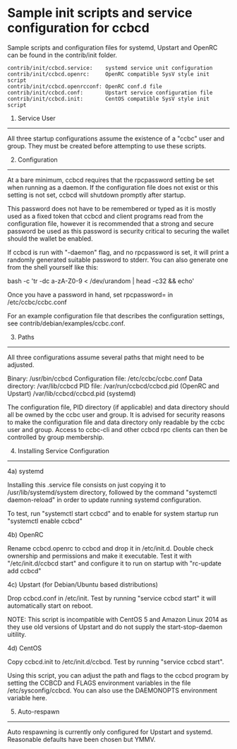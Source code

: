 Sample init scripts and service configuration for ccbcd
==========================================================

Sample scripts and configuration files for systemd, Upstart and OpenRC
can be found in the contrib/init folder.

    contrib/init/ccbcd.service:    systemd service unit configuration
    contrib/init/ccbcd.openrc:     OpenRC compatible SysV style init script
    contrib/init/ccbcd.openrcconf: OpenRC conf.d file
    contrib/init/ccbcd.conf:       Upstart service configuration file
    contrib/init/ccbcd.init:       CentOS compatible SysV style init script

1. Service User
---------------------------------

All three startup configurations assume the existence of a "ccbc" user
and group.  They must be created before attempting to use these scripts.

2. Configuration
---------------------------------

At a bare minimum, ccbcd requires that the rpcpassword setting be set
when running as a daemon.  If the configuration file does not exist or this
setting is not set, ccbcd will shutdown promptly after startup.

This password does not have to be remembered or typed as it is mostly used
as a fixed token that ccbcd and client programs read from the configuration
file, however it is recommended that a strong and secure password be used
as this password is security critical to securing the wallet should the
wallet be enabled.

If ccbcd is run with "-daemon" flag, and no rpcpassword is set, it will
print a randomly generated suitable password to stderr.  You can also
generate one from the shell yourself like this:

bash -c 'tr -dc a-zA-Z0-9 < /dev/urandom | head -c32 && echo'

Once you have a password in hand, set rpcpassword= in /etc/ccbc/ccbc.conf

For an example configuration file that describes the configuration settings,
see contrib/debian/examples/ccbc.conf.

3. Paths
---------------------------------

All three configurations assume several paths that might need to be adjusted.

Binary:              /usr/bin/ccbcd
Configuration file:  /etc/ccbc/ccbc.conf
Data directory:      /var/lib/ccbcd
PID file:            /var/run/ccbcd/ccbcd.pid (OpenRC and Upstart)
                     /var/lib/ccbcd/ccbcd.pid (systemd)

The configuration file, PID directory (if applicable) and data directory
should all be owned by the ccbc user and group.  It is advised for security
reasons to make the configuration file and data directory only readable by the
ccbc user and group.  Access to ccbc-cli and other ccbcd rpc clients
can then be controlled by group membership.

4. Installing Service Configuration
-----------------------------------

4a) systemd

Installing this .service file consists on just copying it to
/usr/lib/systemd/system directory, followed by the command
"systemctl daemon-reload" in order to update running systemd configuration.

To test, run "systemctl start ccbcd" and to enable for system startup run
"systemctl enable ccbcd"

4b) OpenRC

Rename ccbcd.openrc to ccbcd and drop it in /etc/init.d.  Double
check ownership and permissions and make it executable.  Test it with
"/etc/init.d/ccbcd start" and configure it to run on startup with
"rc-update add ccbcd"

4c) Upstart (for Debian/Ubuntu based distributions)

Drop ccbcd.conf in /etc/init.  Test by running "service ccbcd start"
it will automatically start on reboot.

NOTE: This script is incompatible with CentOS 5 and Amazon Linux 2014 as they
use old versions of Upstart and do not supply the start-stop-daemon uitility.

4d) CentOS

Copy ccbcd.init to /etc/init.d/ccbcd. Test by running "service ccbcd start".

Using this script, you can adjust the path and flags to the ccbcd program by
setting the CCBCD and FLAGS environment variables in the file
/etc/sysconfig/ccbcd. You can also use the DAEMONOPTS environment variable here.

5. Auto-respawn
-----------------------------------

Auto respawning is currently only configured for Upstart and systemd.
Reasonable defaults have been chosen but YMMV.
